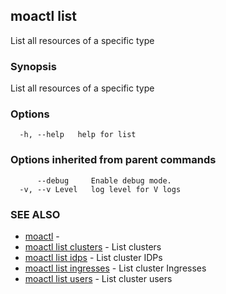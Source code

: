 ## moactl list

List all resources of a specific type

### Synopsis

List all resources of a specific type

### Options

```
  -h, --help   help for list
```

### Options inherited from parent commands

```
      --debug     Enable debug mode.
  -v, --v Level   log level for V logs
```

### SEE ALSO

* [moactl](moactl.md)	 - 
* [moactl list clusters](moactl_list_clusters.md)	 - List clusters
* [moactl list idps](moactl_list_idps.md)	 - List cluster IDPs
* [moactl list ingresses](moactl_list_ingresses.md)	 - List cluster Ingresses
* [moactl list users](moactl_list_users.md)	 - List cluster users

